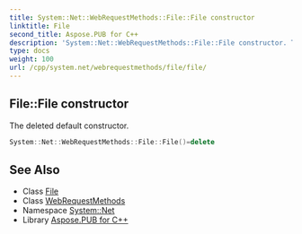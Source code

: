 ```yaml
---
title: System::Net::WebRequestMethods::File::File constructor
linktitle: File
second_title: Aspose.PUB for C++
description: 'System::Net::WebRequestMethods::File::File constructor. The deleted default constructor in C++.'
type: docs
weight: 100
url: /cpp/system.net/webrequestmethods/file/file/
---
```

## File::File constructor


The deleted default constructor.

```cpp
System::Net::WebRequestMethods::File::File()=delete
```

## See Also

* Class [File](../)
* Class [WebRequestMethods](../../)
* Namespace [System::Net](../../../)
* Library [Aspose.PUB for C++](../../../../)
